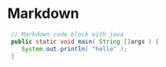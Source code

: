 # Markdown

``` java
 // Markdown code block with java
 public static void main( String []args ) {
    System.out.println( "hello" );
 }
```
